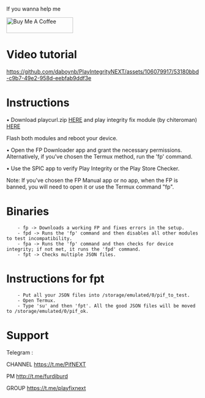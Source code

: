 If you wanna help me

<a href="https://www.buymeacoffee.com/daboynb" target="_blank"><img src="https://cdn.buymeacoffee.com/buttons/default-orange.png" alt="Buy Me A Coffee" height="41" width="174"></a>

# Video tutorial
https://github.com/daboynb/PlayIntegrityNEXT/assets/106079917/53180bbd-c9b7-49e2-958d-eebfab9ddf3e

# Instructions

• Download playcurl.zip [HERE](https://github.com/daboynb/PlayIntegrityNEXT/releases/download/playcurl/playcurl.zip) and play integrity fix module (by chiteroman) [HERE](https://github.com/chiteroman/PlayIntegrityFix/releases/latest)

 Flash both modules and reboot your device.

• Open the FP Downloader app and grant the necessary permissions. Alternatively, if you've chosen the Termux method, run the 'fp' command.

• Use the SPIC app to verify Play Integrity or the Play Store Checker.

Note: If you've chosen the FP Manual app or no app, when the FP is banned, you will need to open it or use the Termux command "fp".

# Binaries

        - fp -> Downloads a working FP and fixes errors in the setup.
        - fpd -> Runs the 'fp' command and then disables all other modules to test incompatibility.
        - fpa -> Runs the 'fp' command and then checks for device integrity; if not met, it runs the 'fpd' command.
        - fpt -> Checks multiple JSON files.

# Instructions for fpt

        - Put all your JSON files into /storage/emulated/0/pif_to_test.
        - Open Termux.
        - Type 'su' and then 'fpt'. All the good JSON files will be moved to /storage/emulated/0/pif_ok.

# Support
Telegram :

CHANNEL https://t.me/PifNEXT

PM http://t.me/furdiburd 

GROUP https://t.me/playfixnext
